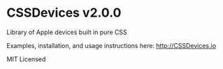 CSSDevices v2.0.0
==========

Library of Apple devices built in pure CSS

Examples, installation, and usage instructions here: http://CSSDevices.io

MIT Licensed
